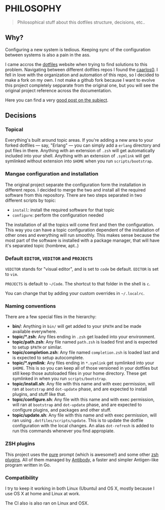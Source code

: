 # PHILOSOPHY

> Philosophical stuff about this dotfiles structure, decisions, etc..

## Why?

Configuring a new system is tedious. Keeping sync of the configuration between systems is also a pain in the ass.

I came accros the [dotfiles](https://dotfiles.github.io) website when trying to find solutions to this problem. Navigating between different dotfiles repos I found the [caarlos0](https://github.com/caarlos0/dotfiles). I fell in love with the organization and automation of this repo, so I decided to make a fork on my own. I not make a github fork because I want to evolve this project completely sepparate from the original one, but you will see the original project reference across the documentation.

Here you can find a very [good post on the subject](http://carlosbecker.com/posts/dotfiles-are-meant-to-be-forked).

## Decisions

### Topical

Everything's built around topic areas. If you're adding a new area to your
forked dotfiles — say, "Erlang" — you can simply add a `erlang` directory and
put files in there. Anything with an extension of `.zsh` will get automatically
included into your shell. Anything with an extension of `.symlink` will get
symlinked without extension into `$HOME` when you run `scripts/bootstrap`.

### Mangae configuration and installation

The original project separate the configuration form the installation in different repos. I decided to merge the two and install all the required software from this repository. There are two steps separated in two different scripts by topic:

* `install`: install the required software for that topic
* `configure`: perform the configuration needed

The installation of all the topics will come first and then the configuration. This way you can have a topic configuration dependent of the installation of other ones and everything will run smoothly. This makes sense because the most part of the software is installed with a package manager, that will have it's separated topic (hombrew, apt..)

### Default `EDITOR`, `VEDITOR` and `PROJECTS`

`VEDITOR` stands for "visual editor", and is set to `code` be default. `EDITOR` is set to `vim`.

`PROJECTS` is default to `~/Code`. The shortcut to that folder in the shell is `c`.

You can change that by adding your custom overrides in `~/.localrc`.


### Naming conventions

There are a few special files in the hierarchy:

- **bin/**: Anything in `bin/` will get added to your `$PATH` and be made available everywhere.
- **topic/\*.zsh**: Any files ending in `.zsh` get loaded into your environment.
- **topic/path.zsh**: Any file named `path.zsh` is loaded first and is expected to setup `$PATH` or similar.
- **topic/completion.zsh**: Any file named `completion.zsh` is loaded last and is expected to setup autocomplete.
- **topic/\*.symlink**: Any files ending in `*.symlink` get symlinked into your `$HOME`. This is so you can keep all of those versioned in your dotfiles but still keep those autoloaded files in your home directory. These get symlinked in when you run `scripts/bootstrap`.
- **topic/install.sh**: Any file with this name and with exec permission, will ran at `bootstrap` and `dot-update` phase, and are expected to install plugins, and stuff like that.
- **topic/configure.sh**: Any file with this name and with exec permission, will ran at `bootstrap` and `dot-update` phase, and are expected to configure plugins, and packages and other stuff.
- **topic/update.sh**: Any file with this name and with exec permission, will ran using `.dotfiles/scripts/update`. This is to update the dotfile configuration with the local changes. An alias `dot-refresh` is added to run this commands whenever you find appropiate.

### ZSH plugins

This project uses the [pure][pure] prompt (which is awesome!) and some other [zsh plugins](/antibody/bundles.sh). All of them managed by [Antibody][antibody], a faster and simpler Antigen-like program written in Go.

[pure]: https://github.com/sindresorhus/pure
[antibody]: https://github.com/caarlos0/antibody

### Compatibility

I try to keep it working in both Linux (Ubuntu) and OS X, mostly because I use OS X at home and Linux at work.

The CI also is also ran on Linux and OSX.
